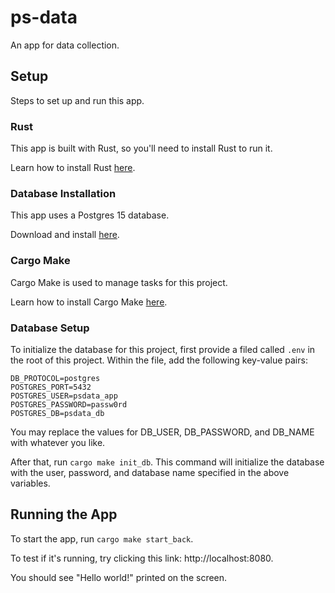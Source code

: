 # ps-data
An app for data collection.

## Setup
Steps to set up and run this app.

### Rust
This app is built with Rust, so you'll need to install Rust to run it.

Learn how to install Rust [here](https://www.rust-lang.org/tools/install).

### Database Installation
This app uses a Postgres 15 database.

Download and install [here](https://www.postgresql.org/download/).

### Cargo Make
Cargo Make is used to manage tasks for this project.

Learn how to install Cargo Make [here](https://github.com/sagiegurari/cargo-make#installation).

### Database Setup
To initialize the database for this project, first provide a filed called `.env` in the root of this project.
Within the file, add the following key-value pairs:

```
DB_PROTOCOL=postgres
POSTGRES_PORT=5432
POSTGRES_USER=psdata_app
POSTGRES_PASSWORD=passw0rd
POSTGRES_DB=psdata_db
```

You may replace the values for DB_USER, DB_PASSWORD, and DB_NAME with whatever you like.

After that, run `cargo make init_db`.
This command will initialize the database with the user, password, and database name specified in the above variables.

## Running the App
To start the app, run `cargo make start_back`.

To test if it's running, try clicking this link: http://localhost:8080.

You should see "Hello world!" printed on the screen.

